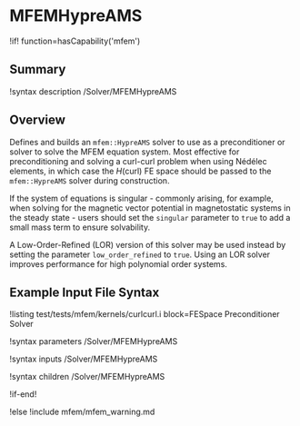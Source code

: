 # MFEMHypreAMS

!if! function=hasCapability('mfem')

## Summary

!syntax description /Solver/MFEMHypreAMS

## Overview

Defines and builds an `mfem::HypreAMS` solver to use as a preconditioner or solver to solve the
MFEM equation system. Most effective for preconditioning and solving a curl-curl problem when using
Nédélec elements, in which case the $H(\mathrm{curl})$ FE space should be passed to the
`mfem::HypreAMS` solver during construction.

If the system of equations is singular - commonly arising, for example, when solving for the
magnetic vector potential in magnetostatic systems in the steady state - users should set the
`singular` parameter to `true` to add a small mass term to ensure solvability.

A Low-Order-Refined (LOR) version of this solver may be used instead by setting the parameter 
`low_order_refined` to `true`. Using an LOR solver improves performance for high polynomial 
order systems.

## Example Input File Syntax

!listing test/tests/mfem/kernels/curlcurl.i block=FESpace Preconditioner Solver

!syntax parameters /Solver/MFEMHypreAMS

!syntax inputs /Solver/MFEMHypreAMS

!syntax children /Solver/MFEMHypreAMS

!if-end!

!else
!include mfem/mfem_warning.md
